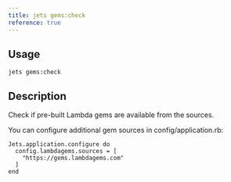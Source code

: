 ```yaml
---
title: jets gems:check
reference: true
---
```


## Usage

    jets gems:check

## Description

Check if pre-built Lambda gems are available from the sources.

You can configure additional gem sources in config/application.rb:

    Jets.application.configure do
      config.lambdagems.sources = [
        "https://gems.lambdagems.com"
      ]
    end


